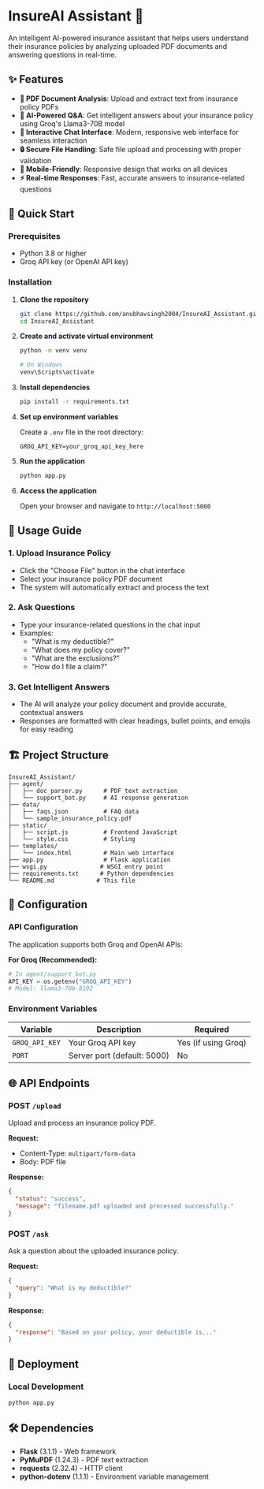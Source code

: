 # InsureAI Assistant 🤖

An intelligent AI-powered insurance assistant that helps users understand their insurance policies by analyzing uploaded PDF documents and answering questions in real-time.

## ✨ Features

- **📄 PDF Document Analysis**: Upload and extract text from insurance policy PDFs
- **🤖 AI-Powered Q&A**: Get intelligent answers about your insurance policy using Groq's Llama3-70B model
- **💬 Interactive Chat Interface**: Modern, responsive web interface for seamless interaction
- **🔒 Secure File Handling**: Safe file upload and processing with proper validation
- **📱 Mobile-Friendly**: Responsive design that works on all devices
- **⚡ Real-time Responses**: Fast, accurate answers to insurance-related questions

## 🚀 Quick Start

### Prerequisites

- Python 3.8 or higher
- Groq API key (or OpenAI API key)

### Installation

1. **Clone the repository**
   ```bash
   git clone https://github.com/anubhavsingh2004/InsureAI_Assistant.git
   cd InsureAI_Assistant
   ```

2. **Create and activate virtual environment**
   ```bash
   python -m venv venv
   
   # On Windows
   venv\Scripts\activate
   
   ```

3. **Install dependencies**
   ```bash
   pip install -r requirements.txt
   ```

4. **Set up environment variables**
   
   Create a `.env` file in the root directory:
   ```env
   GROQ_API_KEY=your_groq_api_key_here
   
   ```

5. **Run the application**
   ```bash
   python app.py
   ```

6. **Access the application**
   
   Open your browser and navigate to `http://localhost:5000`

## 📖 Usage Guide

### 1. Upload Insurance Policy
- Click the "Choose File" button in the chat interface
- Select your insurance policy PDF document
- The system will automatically extract and process the text

### 2. Ask Questions
- Type your insurance-related questions in the chat input
- Examples:
  - "What is my deductible?"
  - "What does my policy cover?"
  - "What are the exclusions?"
  - "How do I file a claim?"

### 3. Get Intelligent Answers
- The AI will analyze your policy document and provide accurate, contextual answers
- Responses are formatted with clear headings, bullet points, and emojis for easy reading

## 🏗️ Project Structure

```
InsureAI_Assistant/
├── agent/
│   ├── doc_parser.py      # PDF text extraction
│   └── support_bot.py     # AI response generation
├── data/
│   ├── faqs.json          # FAQ data
│   └── sample_insurance_policy.pdf
├── static/
│   ├── script.js          # Frontend JavaScript
│   └── style.css          # Styling
├── templates/
│   └── index.html         # Main web interface
├── app.py                 # Flask application
├── wsgi.py               # WSGI entry point
├── requirements.txt      # Python dependencies
└── README.md            # This file
```

## 🔧 Configuration

### API Configuration

The application supports both Groq and OpenAI APIs:

**For Groq (Recommended):**
```python
# In agent/support_bot.py
API_KEY = os.getenv("GROQ_API_KEY")
# Model: llama3-70b-8192
```

### Environment Variables

| Variable | Description | Required |
|----------|-------------|----------|
| `GROQ_API_KEY` | Your Groq API key | Yes (if using Groq) |
| `PORT` | Server port (default: 5000) | No |

## 🌐 API Endpoints

### POST `/upload`
Upload and process an insurance policy PDF.

**Request:**
- Content-Type: `multipart/form-data`
- Body: PDF file

**Response:**
```json
{
  "status": "success",
  "message": "filename.pdf uploaded and processed successfully."
}
```

### POST `/ask`
Ask a question about the uploaded insurance policy.

**Request:**
```json
{
  "query": "What is my deductible?"
}
```

**Response:**
```json
{
  "response": "Based on your policy, your deductible is..."
}
```

## 🚀 Deployment

### Local Development
```bash
python app.py
```

## 🛠️ Dependencies

- **Flask** (3.1.1) - Web framework
- **PyMuPDF** (1.24.3) - PDF text extraction
- **requests** (2.32.4) - HTTP client
- **python-dotenv** (1.1.1) - Environment variable management

